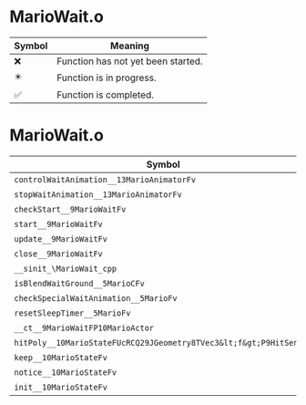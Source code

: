 # MarioWait.o
| Symbol | Meaning 
| ------------- | ------------- 
| :x: | Function has not yet been started. 
| :eight_pointed_black_star: | Function is in progress. 
| :white_check_mark: | Function is completed. 


# MarioWait.o
| Symbol | Decompiled? |
| ------------- | ------------- |
| `controlWaitAnimation__13MarioAnimatorFv` | :x: |
| `stopWaitAnimation__13MarioAnimatorFv` | :x: |
| `checkStart__9MarioWaitFv` | :x: |
| `start__9MarioWaitFv` | :x: |
| `update__9MarioWaitFv` | :x: |
| `close__9MarioWaitFv` | :x: |
| `__sinit_\MarioWait_cpp` | :x: |
| `isBlendWaitGround__5MarioCFv` | :x: |
| `checkSpecialWaitAnimation__5MarioFv` | :x: |
| `resetSleepTimer__5MarioFv` | :x: |
| `__ct__9MarioWaitFP10MarioActor` | :x: |
| `hitPoly__10MarioStateFUcRCQ29JGeometry8TVec3&lt;f&gt;P9HitSensor` | :x: |
| `keep__10MarioStateFv` | :x: |
| `notice__10MarioStateFv` | :x: |
| `init__10MarioStateFv` | :x: |
